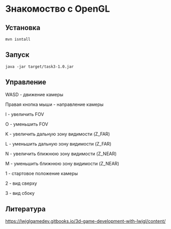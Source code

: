# Знакомоство с OpenGL

## Установка

```
mvn isntall
```

## Запуск

```
java -jar target/task3-1.0.jar
```

## Управление

WASD - движение камеры

Правая кнопка мыши - направление камеры

I - увеличить FOV

O - уменьшить FOV

K - увеличить дальную зону видимости (Z_FAR)

L - уменьшить дальную зону видимости (Z_FAR)

N - увеличить ближнюю зону видимости (Z_NEAR)

M - уменьшить ближнюю зону видимости (Z_NEAR)

1 - стартовое положение камеры

2 - вид сверху

3 - вид сбоку

## Литература

https://lwjglgamedev.gitbooks.io/3d-game-development-with-lwjgl/content/


